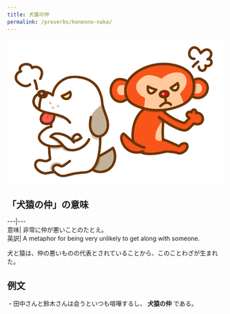 ```yaml
---
title: 犬猿の仲
permalink: /proverbs/kenenno-naka/
---
```


![](/assets/images/proverbs/kenenno-naka.png)

## 「犬猿の仲」の意味

---|---  
意味| 非常に仲が悪いことのたとえ。  
英訳| A metaphor for being very unlikely to get along with someone.  
  
犬と猿は、仲の悪いものの代表とされていることから、このことわざが生まれた。

## 例文

・田中さんと鈴木さんは会うといつも喧嘩するし、 **犬猿の仲** である。
